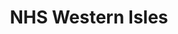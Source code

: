 ---
schema: default
title: NHS Western Isles
description: Health board for the NHS Western Isles area 
logo: ''
type:
- Health board
portal_url: ''
org_url: http://www.wihb.scot.nhs.uk
twitter_handle: NHSWI
gss_code: S08000028
wikidata_qid: Q6954182
wdtk_id: nhs_western_isles
---